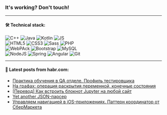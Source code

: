 ### It's working? Don't touch!

---

#### 🛠️ Technical stack:

![C++](https://img.shields.io/badge/C++-informational?logo=c%2B%2B&style=flat&logoColor=white&color=9C033A)
![Java](https://img.shields.io/badge/Java-informational?logo=java&style=flat&logoColor=white&color=007396)
![Kotlin](https://img.shields.io/badge/Kotlin-informational?logo=Kotlin&style=flat&logoColor=white&color=0095D5)
![JS](https://img.shields.io/badge/JS-informational?logo=javaScript&style=flat&logoColor=black&color=F7Df1E) <br>
![HTML5](https://img.shields.io/badge/HTML5-informational?logo=html5&style=flat&logoColor=white&color=E34F26)
![CSS3](https://img.shields.io/badge/CSS3-informational?logo=css3&style=flat&logoColor=white&color=157286)
![Sass](https://img.shields.io/badge/Saas-informational?logo=sass&style=flat&logoColor=white&color=hotpink)
![PHP](https://img.shields.io/badge/PHP-informational?logo=php&style=flat&logoColor=white&color=777BB4) <br>
![WebPAck](https://img.shields.io/badge/WebPack-informational?logo=webPack&style=flat&logoColor=white&color=FF6F00)
![Bootstrap](https://img.shields.io/badge/Bootstrap-informational?logo=Bootstrap&style=flat&logoColor=white&color=7952B3)
![MySQL](https://img.shields.io/badge/MySQL-informational?logo=MySQL&style=flat&logoColor=white&color=00f) <br>
![NodeJS](https://img.shields.io/badge/NodeJS-informational?logo=node.js&style=flat&logoColor=white&color=43853D)
![Spring](https://img.shields.io/badge/Spring-informational?logo=Spring&style=flat&logoColor=white&color=0A9EDC)
![Angular](https://img.shields.io/badge/Vue-informational?logo=vue.js&style=flat&logoColor=white&color=red)
![Git](https://img.shields.io/badge/Git-informational?logo=git&style=flat&logoColor=white&color=darkorange)

___

#### 💬 Latest posts from habr.com:

<!-- BLOG-POST-LIST:START -->
- [Практика обучения в QA отделе. Профиль тестировщика](https://habr.com/ru/post/659305/?utm_source=habrahabr&utm_medium=rss&utm_campaign=659305)
- [На графах: операция раскрытия переменной, конечные состояния](https://habr.com/ru/post/659301/?utm_source=habrahabr&utm_medium=rss&utm_campaign=659301)
- [[Перевод] Как встроить блокнот Jupyter на любой сайт](https://habr.com/ru/post/659279/?utm_source=habrahabr&utm_medium=rss&utm_campaign=659279)
- [Yet another JSON-парсер](https://habr.com/ru/post/659287/?utm_source=habrahabr&utm_medium=rss&utm_campaign=659287)
- [Управляем навигацией в iOS-приложениях. Паттерн координатор от СберМаркета](https://habr.com/ru/post/654339/?utm_source=habrahabr&utm_medium=rss&utm_campaign=654339)
<!-- BLOG-POST-LIST:END -->

